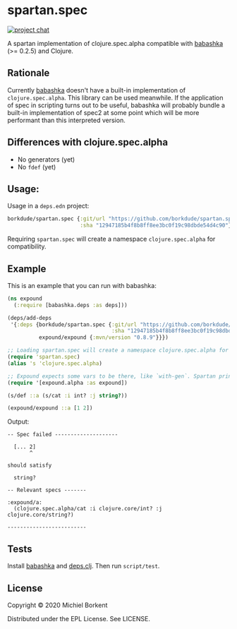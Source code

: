 # spartan.spec

<!-- [![CircleCI](https://circleci.com/gh/borkdude/spartan.test/tree/master.svg?style=shield)](https://circleci.com/gh/borkdude/spartan.test/tree/master) -->
<!-- [![Clojars Project](https://img.shields.io/clojars/v/borkdude/spartan.test.svg)](https://clojars.org/borkdude/spartan.test) -->
[![project chat](https://img.shields.io/badge/slack-join_chat-brightgreen.svg)](https://app.slack.com/client/T03RZGPFR/CLX41ASCS)

A spartan implementation of clojure.spec.alpha compatible with
[babashka](https://github.com/borkdude/babashka) (>= 0.2.5) and Clojure.

## Rationale

Currently [babashka](https://github.com/babashka/babashka) doesn't have a
built-in implementation of `clojure.spec.alpha`. This library can be used
meanwhile. If the application of spec in scripting turns out to be useful,
babashka will probably bundle a built-in implementation of spec2 at some point
which will be more performant than this interpreted version.

## Differences with clojure.spec.alpha

- No generators (yet)
- No `fdef` (yet)

## Usage:

Usage in a `deps.edn` project:

``` clojure
borkdude/spartan.spec {:git/url "https://github.com/borkdude/spartan.spec"
                       :sha "12947185b4f8b8ff8ee3bc0f19c98dbde54d4c90"}
```

Requiring `spartan.spec` will create a namespace `clojure.spec.alpha` for compatibility.

## Example

This is an example that you can run with babashka:

``` clojure
(ns expound
  (:require [babashka.deps :as deps]))

(deps/add-deps
 '{:deps {borkdude/spartan.spec {:git/url "https://github.com/borkdude/spartan.spec"
                                 :sha "12947185b4f8b8ff8ee3bc0f19c98dbde54d4c90"}
          expound/expound {:mvn/version "0.8.9"}}})

;; Loading spartan.spec will create a namespace clojure.spec.alpha for compatibility:
(require 'spartan.spec)
(alias 's 'clojure.spec.alpha)

;; Expound expects some vars to be there, like `with-gen`. Spartan prints warnings that these are used, but doesn't implement them yet.
(require '[expound.alpha :as expound])

(s/def ::a (s/cat :i int? :j string?))

(expound/expound ::a [1 2])
```

Output:

``` shell
-- Spec failed --------------------

  [... 2]
       ^

should satisfy

  string?

-- Relevant specs -------

:expound/a:
  (clojure.spec.alpha/cat :i clojure.core/int? :j clojure.core/string?)

-------------------------
```

## Tests

Install [babashka](https://github.com/borkdude/babashka) and [deps.clj](https://github.com/borkdude/deps.clj/).
Then run `script/test`.

## License

Copyright © 2020 Michiel Borkent

Distributed under the EPL License. See LICENSE.
